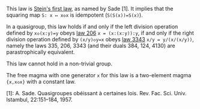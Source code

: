 This law is [Stein's first law](http://arxiv.org/abs/1509.00796), as named by Sade [1].  It implies that the squaring map `S: x ↦ x◇x` is idempotent (`S(S(x))=S(x)`).

In a quasigroup, this law holds if and only if the left division operation defined by `x◇(x:y)=y` obeys [law 206](https://teorth.github.io/equational_theories/implications/?206) `x = (x:(x:y)):y`, if and only if the right division operation defined by `(x/y)◇y=x` obeys [law 3343](https://teorth.github.io/equational_theories/implications/?3343) `x/y = y/(x/(x/y))`, namely the laws 335, 206, 3343 (and their duals 384, 124, 4130) are parastrophically equivalent.

This law cannot hold in a non-trivial group.

The free magma with one generator `x` for this law is a two-element magma `{x,x◇x}` with a constant law.

[1]: A. Sade. Quasigroupes obéissant à certaines lois. Rev. Fac. Sci. Univ. Istambul, 22:151–184, 1957.
